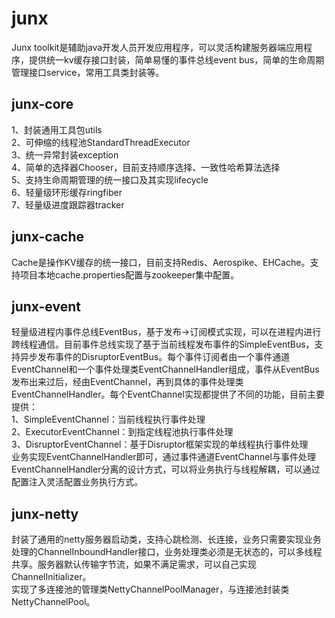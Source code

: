 # junx
Junx toolkit是辅助java开发人员开发应用程序，可以灵活构建服务器端应用程序，提供统一kv缓存接口封装，简单易懂的事件总线event bus，简单的生命周期管理接口service，常用工具类封装等。

## junx-core
1、封装通用工具包utils<br/>
2、可伸缩的线程池StandardThreadExecutor<br/>
3、统一异常封装exception<br/>
4、简单的选择器Chooser，目前支持顺序选择、一致性哈希算法选择<br/>
5、支持生命周期管理的统一接口及其实现lifecycle<br/>
6、轻量级环形缓存ringfiber<br/>
7、轻量级进度跟踪器tracker<br/>

## junx-cache
Cache是操作KV缓存的统一接口，目前支持Redis、Aerospike、EHCache。支持项目本地cache.properties配置与zookeeper集中配置。

## junx-event
轻量级进程内事件总线EventBus，基于发布->订阅模式实现，可以在进程内进行跨线程通信。目前事件总线实现了基于当前线程发布事件的SimpleEventBus，支持异步发布事件的DisruptorEventBus。每个事件订阅者由一个事件通道EventChannel和一个事件处理类EventChannelHandler组成，事件从EventBus发布出来过后，经由EventChannel，再到具体的事件处理类EventChannelHandler。每个EventChannel实现都提供了不同的功能，目前主要提供：<br/>
1、SimpleEventChannel：当前线程执行事件处理<br/>
2、ExecutorEventChannel：到指定线程池执行事件处理<br/>
3、DisruptorEventChannel：基于Disruptor框架实现的单线程执行事件处理<br/>
业务实现EventChannelHandler即可，通过事件通道EventChannel与事件处理EventChannelHandler分离的设计方式，可以将业务执行与线程解耦，可以通过配置注入灵活配置业务执行方式。

## junx-netty
封装了通用的netty服务器启动类，支持心跳检测、长连接，业务只需要实现业务处理的ChannelInboundHandler接口，业务处理类必须是无状态的，可以多线程共享。服务器默认传输字节流，如果不满足需求，可以自己实现ChannelInitializer。<br/>
实现了多连接池的管理类NettyChannelPoolManager，与连接池封装类NettyChannelPool。
